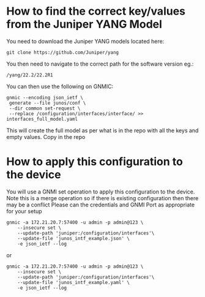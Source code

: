 

# How to find the correct key/values from the Juniper YANG Model

You need to download the Juniper YANG models located here:

`git clone https://github.com/Juniper/yang`

You then need to navigate to the correct path for the software version eg.:

`/yang/22.2/22.2R1`

You can then use the following on GNMIC:

```
gnmic --encoding json_ietf \
 generate --file junos/conf \
 --dir common set-request \
 --replace /configuration/interfaces/interface/ >> interfaces_full_model.yaml 
 ```
 
 This will create the full model as per what is in the repo with all the keys and empty values. Copy in the repo
 
 # How to apply this configuration to the device
 
 You will use a GNMI set operation to apply this configuration to the device. 
 Note this is a merge operation so if there is existing configuration then there may be a conflict
 Please can the credentials and GNMI Port as appropriate for your setup

```
gnmic -a 172.21.20.7:57400 -u admin -p admin@123 \
    --insecure set \
    --update-path 'juniper:/configuration/interfaces'\
    --update-file 'junos_intf_example.json' \
    -e json_ietf --log
```

or

```
gnmic -a 172.21.20.7:57400 -u admin -p admin@123 \
    --insecure set \
    --update-path 'juniper:/configuration/interfaces'\
    --update-file 'junos_intf_example.yaml' \
    -e json_ietf --log
```
